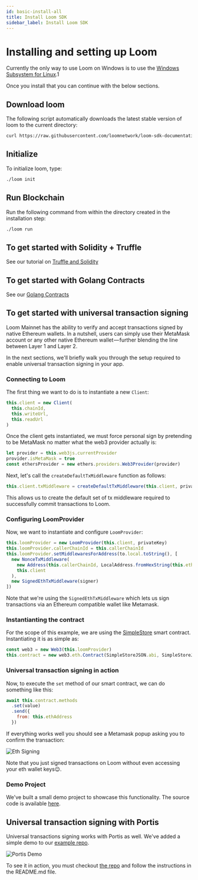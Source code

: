 ```yaml
---
id: basic-install-all
title: Install Loom SDK
sidebar_label: Install Loom SDK
---
```


# Installing and setting up Loom

Currently the only way to use Loom on Windows is to use the   [Windows Subsystem for Linux](https://docs.microsoft.com/en-us/windows/wsl/install-win10).1

Once you install that you can continue with the below sections.

## Download loom

The following script automatically downloads the latest stable version of loom to the current directory:

```bash
curl https://raw.githubusercontent.com/loomnetwork/loom-sdk-documentation/master/scripts/get_loom.sh | sh
```

## Initialize

To initialize loom, type:

```bash
./loom init
```

## Run Blockchain

Run the following command from within the directory created in the installation step:

```bash
./loom run
```

## To get started with Solidity + Truffle

See our tutorial on [Truffle and Solidity](join-testnet.html)

## To get started with Golang Contracts

See our [Golang Contracts](prereqs-all.html)


## To get started with universal transaction signing

Loom Mainnet has the ability to verify and accept transactions signed by native Ethereum wallets. In a nutshell, users can simply use their MetaMask account or any other native Ethereum wallet — further blending the line between Layer 1 and Layer 2.


In the next sections, we'll briefly walk you through the setup required to enable universal transaction signing in your app.

### Connecting to Loom

The first thing we want to do is to instantiate a new `Client`:

```js
this.client = new Client(
  this.chainId,
  this.writeUrl,
  this.readUrl
)
```

Once the client gets instantiated, we must force personal sign by pretending to be MetaMask no matter what the web3 provider actually is:

```js
let provider = this.web3js.currentProvider
provider.isMetaMask = true
const ethersProvider = new ethers.providers.Web3Provider(provider)
```

Next, let's call the `createDefaultTxMiddleware` function as follows:

```js
this.client.txMiddleware = createDefaultTxMiddleware(this.client, privateKey)
```

This allows us to create the default set of tx middleware required to successfully commit transactions to Loom.

### Configuring LoomProvider

Now, we want to instantiate and configure `LoomProvider`:

```js
this.loomProvider = new LoomProvider(this.client, privateKey)
this.loomProvider.callerChainId = this.callerChainId
this.loomProvider.setMiddlewaresForAddress(to.local.toString(), [
  new NonceTxMiddleware(
    new Address(this.callerChainId, LocalAddress.fromHexString(this.ethAddress)),
    this.client
  ),
  new SignedEthTxMiddleware(signer)
])
```

Note that we're using the `SignedEthTxMiddleware` which lets us sign transactions via an Ethereum compatible wallet like Metamask.

### Instantianting the contract

For the scope of this example, we are using the [SimpleStore](https://github.com/loomnetwork/eth-signing-demo/blob/master/truffle/contracts/SimpleStore.sol) smart contract. Instantiating it is as simple as:

```js
const web3 = new Web3(this.loomProvider)
this.contract = new web3.eth.Contract(SimpleStoreJSON.abi, SimpleStoreJSON.networks[this.networkId].address)
```

### Universal transaction signing in action

Now, to execute the `set` method of our smart contract, we can do something like this:

```js
await this.contract.methods
  .set(value)
  .send({
    from: this.ethAddress
  })
```

If everything works well you should see a Metamask popup asking you to confirm the transaction:

![Eth Signing](/developers/img/eth-signing-metamask-popup.gif)

Note that you just signed transactions on Loom without even accessing your eth wallet keys😉.

### Demo Project

We've built a small demo project to showcase this functionality. The source code is available [here](https://github.com/loomnetwork/Eth-Signing-Demo).


## Universal transaction signing with Portis

Universal transactions signing works with Portis as well. We've added a simple demo to our [example repo](https://github.com/loomnetwork/eth-signing-demo/blob/master/src/eth-signing-portis.js).

![Portis Demo](/developers/img/Portis-demo.gif)

To see it in action, you must checkout [the repo](https://github.com/loomnetwork/eth-signing-demo) and follow the instructions in the README.md file.
